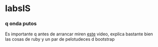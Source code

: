 # labsIS
### q onda putos
Es importante q antes de arrancar miren [este](https://www.youtube.com/watch?v=dQw4w9WgXcQ) video, explica bastante bien las cosas de ruby y un par de pelotudeces d bootstrap
